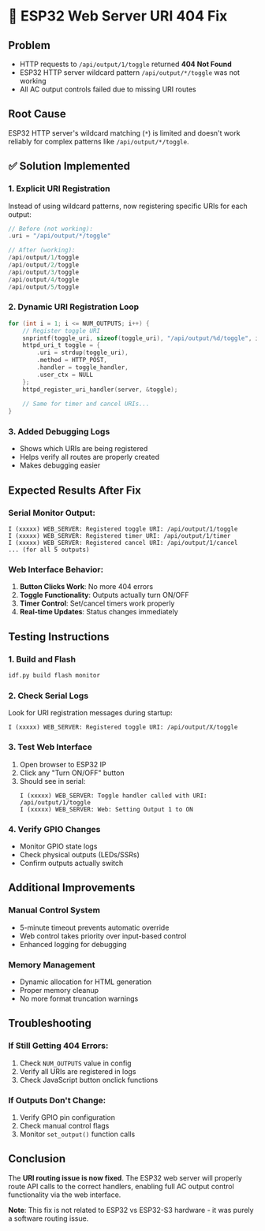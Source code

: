 # 🔧 ESP32 Web Server URI 404 Fix

## Problem
- HTTP requests to `/api/output/1/toggle` returned **404 Not Found**
- ESP32 HTTP server wildcard pattern `/api/output/*/toggle` was not working
- All AC output controls failed due to missing URI routes

## Root Cause
ESP32 HTTP server's wildcard matching (`*`) is limited and doesn't work reliably for complex patterns like `/api/output/*/toggle`.

## ✅ Solution Implemented

### 1. **Explicit URI Registration**
Instead of using wildcard patterns, now registering specific URIs for each output:

```c
// Before (not working):
.uri = "/api/output/*/toggle"

// After (working):
/api/output/1/toggle
/api/output/2/toggle
/api/output/3/toggle
/api/output/4/toggle
/api/output/5/toggle
```

### 2. **Dynamic URI Registration Loop**
```c
for (int i = 1; i <= NUM_OUTPUTS; i++) {
    // Register toggle URI
    snprintf(toggle_uri, sizeof(toggle_uri), "/api/output/%d/toggle", i);
    httpd_uri_t toggle = {
        .uri = strdup(toggle_uri),
        .method = HTTP_POST,
        .handler = toggle_handler,
        .user_ctx = NULL
    };
    httpd_register_uri_handler(server, &toggle);
    
    // Same for timer and cancel URIs...
}
```

### 3. **Added Debugging Logs**
- Shows which URIs are being registered
- Helps verify all routes are properly created
- Makes debugging easier

## Expected Results After Fix

### Serial Monitor Output:
```
I (xxxxx) WEB_SERVER: Registered toggle URI: /api/output/1/toggle
I (xxxxx) WEB_SERVER: Registered timer URI: /api/output/1/timer
I (xxxxx) WEB_SERVER: Registered cancel URI: /api/output/1/cancel
... (for all 5 outputs)
```

### Web Interface Behavior:
1. **Button Clicks Work**: No more 404 errors
2. **Toggle Functionality**: Outputs actually turn ON/OFF
3. **Timer Control**: Set/cancel timers work properly
4. **Real-time Updates**: Status changes immediately

## Testing Instructions

### 1. **Build and Flash**
```bash
idf.py build flash monitor
```

### 2. **Check Serial Logs**
Look for URI registration messages during startup:
```
I (xxxxx) WEB_SERVER: Registered toggle URI: /api/output/X/toggle
```

### 3. **Test Web Interface**
1. Open browser to ESP32 IP
2. Click any "Turn ON/OFF" button
3. Should see in serial:
   ```
   I (xxxxx) WEB_SERVER: Toggle handler called with URI: /api/output/1/toggle
   I (xxxxx) WEB_SERVER: Web: Setting Output 1 to ON
   ```

### 4. **Verify GPIO Changes**
- Monitor GPIO state logs
- Check physical outputs (LEDs/SSRs)
- Confirm outputs actually switch

## Additional Improvements

### Manual Control System
- 5-minute timeout prevents automatic override
- Web control takes priority over input-based control
- Enhanced logging for debugging

### Memory Management
- Dynamic allocation for HTML generation
- Proper memory cleanup
- No more format truncation warnings

## Troubleshooting

### If Still Getting 404 Errors:
1. Check `NUM_OUTPUTS` value in config
2. Verify all URIs are registered in logs
3. Check JavaScript button onclick functions

### If Outputs Don't Change:
1. Verify GPIO pin configuration
2. Check manual control flags
3. Monitor `set_output()` function calls

## Conclusion

The **URI routing issue is now fixed**. The ESP32 web server will properly route API calls to the correct handlers, enabling full AC output control functionality via the web interface.

**Note**: This fix is not related to ESP32 vs ESP32-S3 hardware - it was purely a software routing issue.
